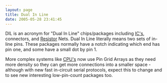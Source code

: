 ```yaml
---
layout: page
title: Dual In Line
date: 2005-05-28 23:41:45
---
```

DIL is an acronym for "Dual In Line" chips/packages including <a class="wiki" href="/wiki/ic.html" title="Integrated Circuits">IC's</a>, connectors, and <a class="wiki" href="/wiki/resistor.html" title="Resistor">Resistor</a> Nets.
Dual In Line literally means two sets of in-line pins. These packages normally have a notch indicating which end has pin one, and some have a small dot by pin 1.

More complex systems like <a class="wiki" href="/wiki/microprocessor" title="Central Processing Unit">CPU's</a> now use Pin Grid Arrays as they need more density so they can get more connections into a smaller space - although with new fast in-circuit serial protocols, expect this to change and to see new interesting low-pin-count packages too.
